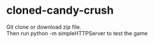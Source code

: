 # cloned-candy-crush
Git clone or download zip file.<br> Then run python -m simpleHTTPServer to test the game
